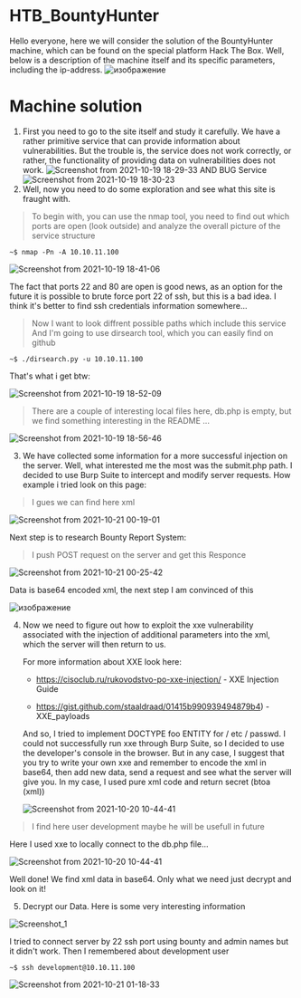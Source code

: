 # HTB_BountyHunter
Hello everyone, here we will consider the solution of the BountyHunter machine, which can be found on the special platform Hack The Box.
Well, below is a description of the machine itself and its specific parameters, including the ip-address. 
![изображение](https://user-images.githubusercontent.com/57565730/138012255-c305ebdc-bb0d-4ccf-ad18-0710aa668851.png)
# Machine solution
  1. First you need to go to the site itself and study it carefully. We have a rather primitive service that can provide information about vulnerabilities.
     But the trouble is, the service does not work correctly, or rather, the functionality of providing data on vulnerabilities does not work.
![Screenshot from 2021-10-19 18-29-33](https://user-images.githubusercontent.com/57565730/138013017-aed1f55c-fe01-42d7-a7f0-4c5265a934fc.png)
     AND BUG Service 
![Screenshot from 2021-10-19 18-30-23](https://user-images.githubusercontent.com/57565730/138013063-98d6236f-b6f4-48c9-bcd4-716d8e61c86c.png)
  2. Well, now you need to do some exploration and see what this site is fraught with. 
   > To begin with, you can use the nmap tool, you need to find out which ports are open (look outside) and analyze the overall picture of the service structure
   ```console
   ~$ nmap -Pn -A 10.10.11.100
   ``` 
  ![Screenshot from 2021-10-19 18-41-06](https://user-images.githubusercontent.com/57565730/138013851-0f1808e4-d197-45e5-8241-60f550b624db.png)
  
The fact that ports 22 and 80 are open is good news, as an option for the future it is possible to brute force port 22 of ssh, but this is a bad idea. 
I think it's better to find ssh credentials information somewhere...
  > Now I want to look diffrent possible paths which include this service
  > And I'm going to use dirsearch tool, which you can easily find on github
   ```console
   ~$ ./dirsearch.py -u 10.10.11.100
   ``` 
   
   That's what i get btw:
   
  ![Screenshot from 2021-10-19 18-52-09](https://user-images.githubusercontent.com/57565730/138014769-d9fa18cb-aa45-4897-9e61-f7975debe988.png)

  > There are a couple of interesting local files here, db.php is empty, but we find something interesting in the README ...
  
  ![Screenshot from 2021-10-19 18-56-46](https://user-images.githubusercontent.com/57565730/138015184-f8a02acf-628d-4360-ac09-730e76ea0189.png)
  
3. We have collected some information for a more successful injection on the server. Well, what interested me the most was the submit.php path. 
   I decided to use Burp Suite to intercept and modify server requests. How example i tried look on this page:
 
 > I gues we can find here xml
 
 ![Screenshot from 2021-10-21 00-19-01](https://user-images.githubusercontent.com/57565730/138175483-1fe3628b-e6eb-4443-a7eb-e966396e0a46.png)

  Next step is to research Bounty Report System:
  
  > I push POST request on the server and get this Responce

![Screenshot from 2021-10-21 00-25-42](https://user-images.githubusercontent.com/57565730/138175861-25cf5382-2e4b-4139-bbc7-91eab34a4518.png)

  Data is base64 encoded xml, the next step I am convinced of this

![изображение](https://user-images.githubusercontent.com/57565730/138176625-394fd5cc-ad94-45ed-974d-51ce5be4ec94.png)

4. Now we need to figure out how to exploit the xxe vulnerability associated with the injection of additional parameters into the xml, which the server will then return to us.

   For more information about XXE look here:
    
    * https://cisoclub.ru/rukovodstvo-po-xxe-injection/ - XXE Injection Guide
    
    * https://gist.github.com/staaldraad/01415b990939494879b4) - XXE_payloads
   
   And so, I tried to implement DOCTYPE foo ENTITY for / etc / passwd. I could not successfully run xxe through Burp Suite, so I decided to use the developer's console in the browser. But in any case, I suggest that you try to write your own xxe and remember to encode the xml in base64, then add new data, send a request and see what the server will give you. In my case, I used pure xml code and return secret (btoa (xml))


   ![Screenshot from 2021-10-20 10-44-41](https://user-images.githubusercontent.com/57565730/138179229-f9bea4da-2d60-47e4-b1fc-fbf6385e6b47.png)

  > I find here user development maybe he will be usefull in future
  
  Here I used xxe to locally connect to the db.php file...
  
  ![Screenshot from 2021-10-20 10-44-41](https://user-images.githubusercontent.com/57565730/138179667-4ed51b82-0f8b-4289-a7f3-ddd7af59f8ef.png)

  Well done! We find xml data in base64. Only what we need just decrypt and look on it!

5. Decrypt our Data. Here is some very interesting information

![Screenshot_1](https://user-images.githubusercontent.com/57565730/138179922-d3688a6f-2d56-4e7e-b3d2-8af0a777f366.png)

I tried to connect server by 22 ssh port using bounty and admin names but it didn't work. Then I remembered about development user

   ```console
   ~$ ssh development@10.10.11.100 
   ``` 
   
![Screenshot from 2021-10-21 01-18-33](https://user-images.githubusercontent.com/57565730/138180443-06004998-0c85-4afb-9067-227346f2ef8e.png)



 
